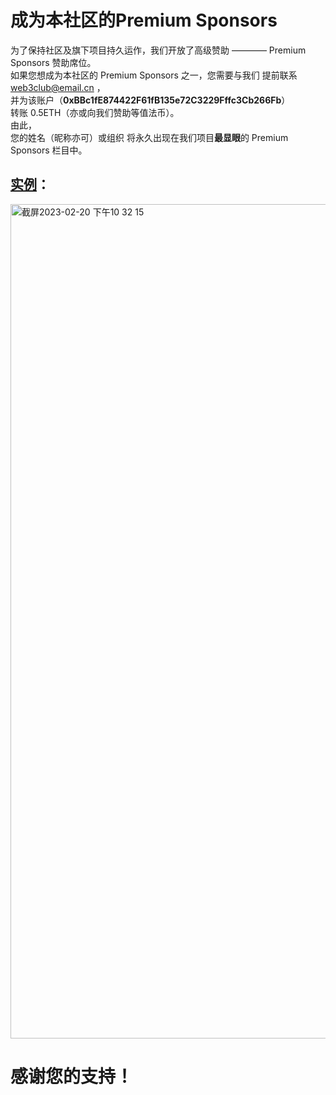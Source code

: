 # 成为本社区的Premium Sponsors
为了保持社区及旗下项目持久运作，我们开放了高级赞助 ———— Premium Sponsors 赞助席位。<br>
如果您想成为本社区的 Premium Sponsors 之一，您需要与我们 提前联系 web3club@email.cn ，<br>并为该账户（**0xBBc1fE874422F61fB135e72C3229Fffc3Cb266Fb**）<br>转账 0.5ETH（亦或向我们赞助等值法币）。<br>
由此，<br>您的姓名（昵称亦可）或组织 将永久出现在我们项目**最显眼**的 Premium Sponsors 栏目中。<br>



## [实例](https://github.com/Web3-Club/Blockchain-Developer-roadmap_Chinese#%E7%89%B9%E5%88%AB%E6%84%9F%E8%B0%A2%E6%88%91%E4%BB%AC%E7%9A%84premium-sponser)：
<img width="1335" alt="截屏2023-02-20 下午10 32 15" src="https://user-images.githubusercontent.com/76860915/220134774-c1bcfdd4-0d5d-4818-ab1e-65231add6f78.png">





# 感谢您的支持！
